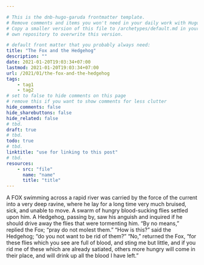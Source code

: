 ```yaml
---

# This is the dnb-hugo-garuda frontmatter template. 
# Remove comments and items you won't need in your daily work with Hugo.
# Copy a smaller version of this file to /archetypes/default.md in your
# own repository to overwrite this version.

# default front matter that you probably always need:
title: "The Fox and the Hedgehog"
description: ""
date: 2021-01-20T19:03:34+07:00
lastmod: 2021-01-20T19:03:34+07:00
url: /2021/01/the-fox-and-the-hedgehog
tags:
    - tag1
    - tag2
# set to false to hide comments on this page
# remove this if you want to show comments for less clutter
hide_comments: false
hide_sharebuttons: false
hide_related: false
# tbd.
draft: true
# tbd.
todo: true
# tbd.
linktitle: "use for linking to this post"
# tbd.
resources:
    - src: "file"
      name: "name"
      title: "title"
---
```

A FOX swimming across a rapid river was carried by the force of the current into a very deep ravine, where he lay for a long time very much bruised, sick, and unable to move. A swarm of hungry blood-sucking flies settled upon him. A Hedgehog, passing by, saw his anguish and inquired if he should drive away the flies that were tormenting him. “By no means,” replied the Fox; “pray do not molest them.” “How is this?” said the Hedgehog; “do you not want to be rid of them?” “No,” returned the Fox, “for these flies which you see are full of blood, and sting me but little, and if you rid me of these which are already satiated, others more hungry will come in their place, and will drink up all the blood I have left.”
